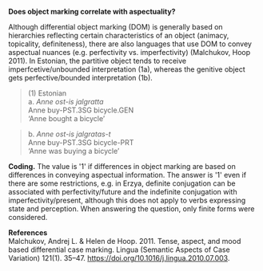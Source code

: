 **Does object marking correlate with aspectuality?**

Although differential object marking (DOM) is generally based on hierarchies reflecting certain characteristics of an object (animacy, topicality, definiteness), there are also languages that use DOM to convey aspectual nuances (e.g. perfectivity vs. imperfectivity) (Malchukov, Hoop 2011). In Estonian, the partitive object tends to receive imperfcetive/unbounded interpretation (1a), whereas the genitive object gets perfective/bounded interpretation (1b). 

>(1) Estonian<br/>
>a.  *Anne ost-is   jalgratta*<br/>
>    Anne buy-PST.3SG  bicycle.GEN<br/>
>    ‘Anne bought a bicycle’

>b.  *Anne ost-is   jalgratas-t*<br/>
>    Anne buy-PST.3SG  bicycle-PRT<br/>
>    ‘Anne was buying a bicycle’<br/>

**Coding.** The value is '1' if differences in object marking are based on differences in conveying aspectual information. The answer is '1' even if there are some restrictions, e.g. in Erzya, definite conjugation can be associated with perfectivity/future and the indefinite conjugation with imperfectivity/present, although this does not apply to verbs expressing state and perception. When answering the question, only finite forms were considered.

**References**<br/>
Malchukov, Andrej L. & Helen de Hoop. 2011. Tense, aspect, and mood based differential case marking. Lingua (Semantic Aspects of Case Variation) 121(1). 35–47. https://doi.org/10.1016/j.lingua.2010.07.003.
